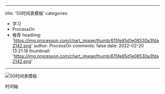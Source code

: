 
---
title: '50时间表模板'
categories: 
 - 学习
 - ProcessOn
 - 推荐
headimg: 'https://img.processon.com/chart_image/thumb/615fe85d1e08530a3fda2142.png'
author: ProcessOn
comments: false
date: 2022-02-20 13:21:16
thumbnail: 'https://img.processon.com/chart_image/thumb/615fe85d1e08530a3fda2142.png'
---

<div>   
<img class="thumb" alt="50时间表模板" src="https://img.processon.com/chart_image/thumb/615fe85d1e08530a3fda2142.png" referrerpolicy="no-referrer">
<p>时间轴</p>  
</div>
            